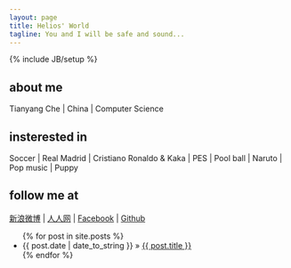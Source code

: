 ```yaml
---
layout: page
title: Helios' World
tagline: You and I will be safe and sound...
---
```

{% include JB/setup %}


## about me
Tianyang Che | China | Computer Science

## insterested in
Soccer | Real Madrid | Cristiano Ronaldo & Kaka | PES | Pool ball | Naruto | Pop music | Puppy

## follow me at
[新浪微博](https://www.weibo.com/yangkklt) | [人人网](https://www.renren.com/249216848) | [Facebook](https://www.facebook.com/yangkklt) | [Github](https://github.com/tianyangche)



<ul class="posts">
  {% for post in site.posts %}
    <li><span>{{ post.date | date_to_string }}</span> &raquo; <a href="{{ BASE_PATH }}{{ post.url }}">{{ post.title }}</a></li>
  {% endfor %}
</ul>




